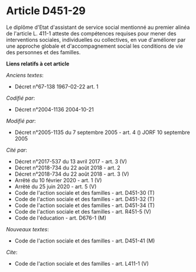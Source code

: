 # Article D451-29

Le diplôme d'Etat d'assistant de service social mentionné au premier alinéa de l'article L. 411-1 atteste des compétences
requises pour mener des interventions sociales, individuelles ou collectives, en vue d'améliorer par une approche globale et
d'accompagnement social les conditions de vie des personnes et des familles.

**Liens relatifs à cet article**

_Anciens textes_:

  - Décret n°67-138 1967-02-22 art. 1

_Codifié par_:

  - Décret n°2004-1136 2004-10-21

_Modifié par_:

  - Décret n°2005-1135 du 7 septembre 2005 - art. 4 () JORF 10 septembre 2005

_Cité par_:

  - Décret n°2017-537 du 13 avril 2017 - art. 3 (V)
  - Décret n°2018-734 du 22 août 2018 - art. 2
  - Décret n°2018-734 du 22 août 2018 - art. 3 (V)
  - Arrêté du 10 février 2020 - art. 1 (V)
  - Arrêté du 25 juin 2020 - art. 5 (V)
  - Code de l'action sociale et des familles - art. D451-30 (T)
  - Code de l'action sociale et des familles - art. D451-32 (T)
  - Code de l'action sociale et des familles - art. D451-34 (T)
  - Code de l'action sociale et des familles - art. R451-5 (V)
  - Code de l'éducation - art. D676-1 (M)

_Nouveaux textes_:

  - Code de l'action sociale et des familles - art. D451-41 (M)

_Cite_:

  - Code de l'action sociale et des familles - art. L411-1 (V)
